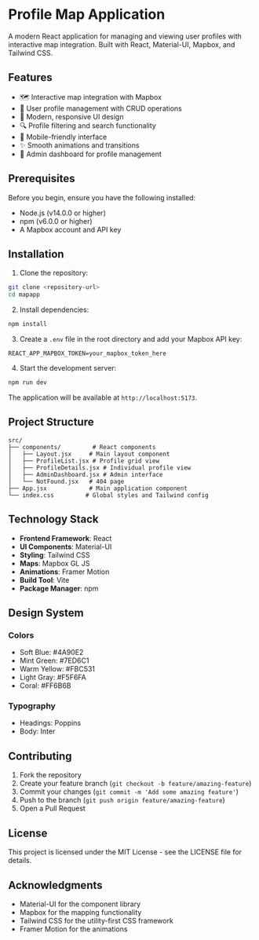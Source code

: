# Profile Map Application

A modern React application for managing and viewing user profiles with interactive map integration. Built with React, Material-UI, Mapbox, and Tailwind CSS.

## Features

- 🗺️ Interactive map integration with Mapbox
- 👥 User profile management with CRUD operations
- 🎨 Modern, responsive UI design
- 🔍 Profile filtering and search functionality
- 📱 Mobile-friendly interface
- ✨ Smooth animations and transitions
- 🎯 Admin dashboard for profile management

## Prerequisites

Before you begin, ensure you have the following installed:
- Node.js (v14.0.0 or higher)
- npm (v6.0.0 or higher)
- A Mapbox account and API key

## Installation

1. Clone the repository:
```bash
git clone <repository-url>
cd mapapp
```

2. Install dependencies:
```bash
npm install
```

3. Create a `.env` file in the root directory and add your Mapbox API key:
```env
REACT_APP_MAPBOX_TOKEN=your_mapbox_token_here
```

4. Start the development server:
```bash
npm run dev
```

The application will be available at `http://localhost:5173`.

## Project Structure

```
src/
├── components/         # React components
│   ├── Layout.jsx     # Main layout component
│   ├── ProfileList.jsx # Profile grid view
│   ├── ProfileDetails.jsx # Individual profile view
│   ├── AdminDashboard.jsx # Admin interface
│   └── NotFound.jsx   # 404 page
├── App.jsx            # Main application component
└── index.css         # Global styles and Tailwind config
```

## Technology Stack

- **Frontend Framework**: React
- **UI Components**: Material-UI
- **Styling**: Tailwind CSS
- **Maps**: Mapbox GL JS
- **Animations**: Framer Motion
- **Build Tool**: Vite
- **Package Manager**: npm

## Design System

### Colors
- Soft Blue: #4A90E2
- Mint Green: #7ED6C1
- Warm Yellow: #FBC531
- Light Gray: #F5F6FA
- Coral: #FF6B6B

### Typography
- Headings: Poppins
- Body: Inter

## Contributing

1. Fork the repository
2. Create your feature branch (`git checkout -b feature/amazing-feature`)
3. Commit your changes (`git commit -m 'Add some amazing feature'`)
4. Push to the branch (`git push origin feature/amazing-feature`)
5. Open a Pull Request

## License

This project is licensed under the MIT License - see the LICENSE file for details.

## Acknowledgments

- Material-UI for the component library
- Mapbox for the mapping functionality
- Tailwind CSS for the utility-first CSS framework
- Framer Motion for the animations
